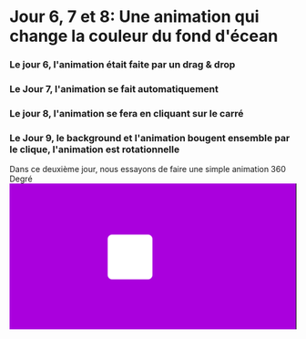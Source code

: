# Jour 6, 7 et 8: Une animation qui change la couleur du fond d'écean

### Le jour 6, l'animation était faite par un drag & drop
### Le Jour 7, l'animation se fait automatiquement
### Le jour 8, l'animation se fera en cliquant sur le carré
### Le Jour 9, le background et l'animation bougent ensemble par le clique, l'animation est rotationnelle
Dans ce deuxième jour, nous essayons de faire une simple animation 360 Degré
![Image de l'animation](/src/assets/jour_6_7.png)
